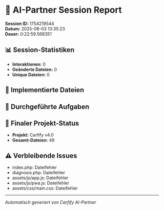 # 🤖 AI-Partner Session Report
**Session ID:** 1754219544  
**Datum:** 2025-08-03 13:35:23  
**Dauer:** 0:22:59.568351

## 📊 Session-Statistiken
- **Interaktionen:** 0
- **Geänderte Dateien:** 0
- **Unique Dateien:** 0

## 📁 Implementierte Dateien

## 🎯 Durchgeführte Aufgaben

## 🏁 Finaler Projekt-Status
- **Projekt:** Carfify v4.0
- **Gesamt-Dateien:** 49

## ⚠️ Verbleibende Issues
- index.php: Dateifehler
- diagnosis.php: Dateifehler
- assets/js/app.js: Dateifehler
- assets/js/pwa.js: Dateifehler
- assets/css/main.css: Dateifehler

---
*Automatisch generiert von Carfify AI-Partner*